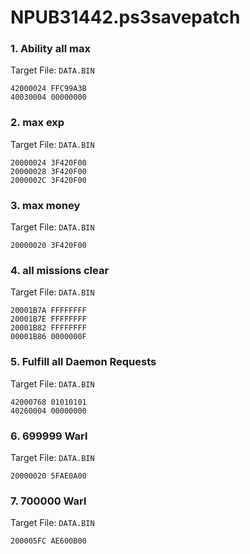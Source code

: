 # NPUB31442.ps3savepatch

### 1. Ability all max

Target File: `DATA.BIN`

```
42000024 FFC99A3B
40030004 00000000
```

### 2. max exp

Target File: `DATA.BIN`

```
20000024 3F420F00
20000028 3F420F00
2000002C 3F420F00
```

### 3. max money

Target File: `DATA.BIN`

```
20000020 3F420F00
```

### 4. all missions clear

Target File: `DATA.BIN`

```
20001B7A FFFFFFFF
20001B7E FFFFFFFF
20001B82 FFFFFFFF
00001B86 0000000F
```

### 5. Fulfill all Daemon Requests

Target File: `DATA.BIN`

```
42000768 01010101
40260004 00000000
```

### 6. 699999 Warl

Target File: `DATA.BIN`

```
20000020 5FAE0A00
```

### 7. 700000 Warl

Target File: `DATA.BIN`

```
200005FC AE600B00
```

